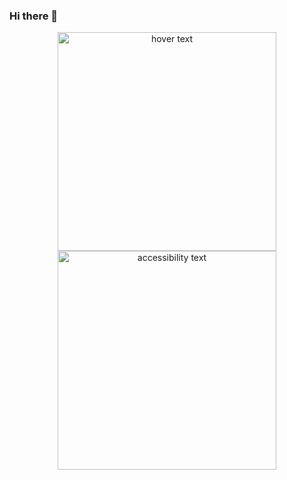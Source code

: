 ### Hi there 👋
<p align="center">
  <img src="colinkelleher/colinkelleher/header.png" width="350" title="hover text">
  <img src="your_relative_path_here_number_2_large_name" width="350" alt="accessibility text">
</p>

<!--
**colinkelleher/colinkelleher** is a ✨ _special_ ✨ repository because its `README.md` (this file) appears on your GitHub profile.

Here are some ideas to get you started:

- 🔭 I’m currently working on ...
- 🌱 I’m currently learning ...
- 👯 I’m looking to collaborate on ...
- 🤔 I’m looking for help with ...
- 💬 Ask me about ...
- 📫 How to reach me: ...
- 😄 Pronouns: ...
- ⚡ Fun fact: ...
-->
